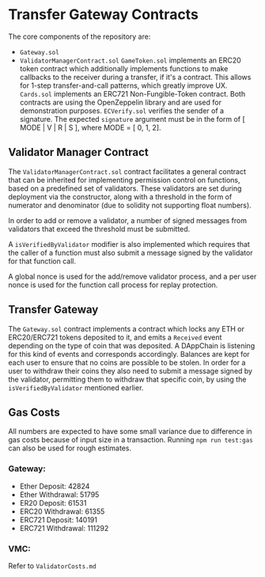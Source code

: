 # Transfer Gateway Contracts

The core components of the repository are:
- `Gateway.sol`
- `ValidatorManagerContract.sol`
`GameToken.sol` implements an ERC20 token contract which additionally implements functions to make callbacks to the receiver during a transfer, if it's a contract. This allows for 1-step transfer-and-call patterns, which greatly improve UX. `Cards.sol` implements an ERC721 Non-Fungible-Token contract. Both contracts are using the OpenZeppelin library and are used for demonstration purposes. `ECVerify.sol` verifies the sender of a signature. The expected `signature` argument must be in the form of [ MODE | V | R | S ], where MODE = [ 0, 1, 2]. 

## Validator Manager Contract

The `ValidatorManagerContract.sol` contract facilitates a general contract that can be inherited for implementing permission control on functions, based on a predefined set of validators. These validators are set during deployment via the constructor, along with a threshold in the form of numerator and denominator (due to solidity not supporting float numbers). 

In order to add or remove a validator, a number of signed messages from validators that exceed the threshold must be submitted. 

A `isVerifiedByValidator` modifier is also implemented which requires that the caller of a function must also submit a message signed by the validator for that function call. 

A global nonce is used for the add/remove validator process, and a per user nonce is used for the function call process for replay protection.

## Transfer Gateway

The `Gateway.sol` contract implements a contract which locks any ETH or ERC20/ERC721 tokens deposited to it, and emits a `Received` event depending on the type of coin that was deposited. A DAppChain is listening for this kind of events and corresponds accordingly. Balances are kept for each user to ensure that no coins are possible to be stolen. In order for a user to withdraw their coins they also need to submit a message signed by the validator, permitting them to withdraw that specific coin, by using the `isVerifiedByValidator` mentioned earlier.

## Gas Costs

All numbers are expected to have some small variance due to difference in gas costs because of input size in a transaction. Running `npm run test:gas` can also be used for rough estimates.

### Gateway:
- Ether Deposit: 42824 
- Ether Withdrawal: 51795
- ER20 Deposit: 61531
- ERC20 Withdrawal: 61355
- ERC721 Deposit: 140191
- ERC721 Withdrawal: 111292

### VMC: 
Refer to `ValidatorCosts.md`
